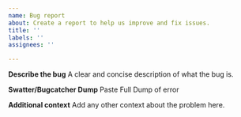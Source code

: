 ```yaml
---
name: Bug report
about: Create a report to help us improve and fix issues.
title: ''
labels: ''
assignees: ''

---
```


**Describe the bug**
A clear and concise description of what the bug is.

**Swatter/Bugcatcher Dump**
Paste Full Dump of error

**Additional context**
Add any other context about the problem here.

